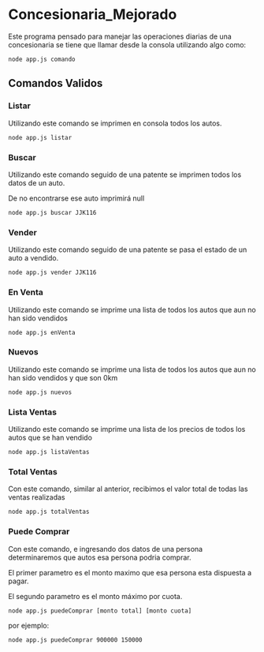 # Concesionaria_Mejorado
Este programa pensado para manejar las operaciones diarias de una concesionaria se tiene que llamar desde la consola utilizando algo como:

``` node app.js comando	```

## Comandos Validos

### Listar

Utilizando este comando se imprimen en consola todos los autos.

``` node app.js listar	```

### Buscar

Utilizando este comando seguido de una patente se imprimen todos los datos de un auto.

De no encontrarse ese auto imprimirá null

``` node app.js buscar JJK116	```

### Vender

Utilizando este comando seguido de una patente se pasa el estado de un auto a vendido.

``` node app.js vender JJK116	```


### En Venta

Utilizando este comando se imprime una lista de todos los autos que aun no han sido vendidos

``` node app.js enVenta	```

### Nuevos

Utilizando este comando se imprime una lista de todos los autos que aun no han sido vendidos y que son 0km

``` node app.js nuevos	```

### Lista Ventas

Utilizando este comando se imprime una lista de los precios de todos los autos que se han vendido

``` node app.js listaVentas	```

### Total Ventas

Con este comando, similar al anterior, recibimos el valor total de todas las ventas realizadas

``` node app.js totalVentas	```

### Puede Comprar

Con este comando, e ingresando dos datos de una persona determinaremos que autos esa persona podria comprar.

El primer parametro es el monto maximo que esa persona esta dispuesta a pagar.

El segundo parametro es el monto máximo por cuota.

``` node app.js puedeComprar [monto total] [monto cuota] ```

por ejemplo:

``` node app.js puedeComprar 900000 150000 ```
